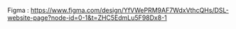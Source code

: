 Figma : https://www.figma.com/design/YfVWePRM9AF7WdxVthcQHs/DSL-website-page?node-id=0-1&t=ZHC5EdmLu5F98Dx8-1

